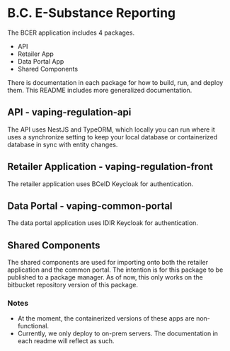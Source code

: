 # B.C. E-Substance Reporting

The BCER application includes 4 packages.
- API
- Retailer App
- Data Portal App
- Shared Components

There is documentation in each package for how to build, run, and deploy them. This README includes more generalized documentation.

## API - vaping-regulation-api
The API uses NestJS and TypeORM, which locally you can run where it uses a synchronize setting to keep your local database or containerized database in sync with entity changes.

## Retailer Application - vaping-regulation-front
The retailer application uses BCeID Keycloak for authentication. 

## Data Portal - vaping-common-portal
The data portal application uses IDIR Keycloak for authentication.

## Shared Components
The shared components are used for importing onto both the retailer application and the common portal. The intention is for this package to be published to a package manager. As of now, this only works on the bitbucket repository version of this package.

### Notes
- At the moment, the containerized versions of these apps are non-functional.
- Currently, we only deploy to on-prem servers. The documentation in each readme will reflect as such.